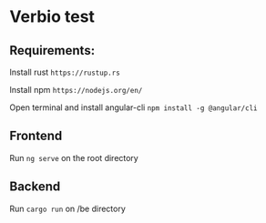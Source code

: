 # Verbio test



## Requirements:

Install rust `https://rustup.rs`

Install npm `https://nodejs.org/en/`

Open terminal and install angular-cli `npm install -g @angular/cli`

## Frontend

Run `ng serve` on the root directory

## Backend

Run `cargo run` on /be directory
